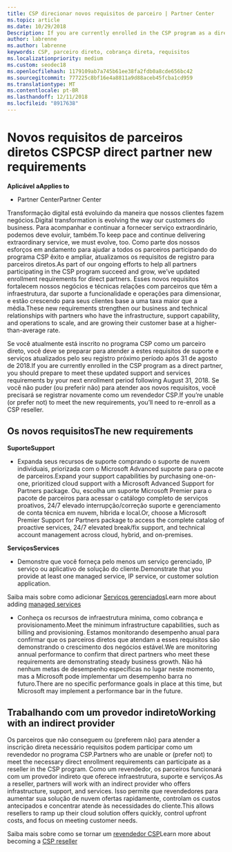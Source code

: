 ```yaml
---
title: CSP direcionar novos requisitos de parceiro | Partner Center
ms.topic: article
ms.date: 10/29/2018
Description: If you are currently enrolled in the CSP program as a direct partner, you should prepare to meet these updated support and services requirements.
author: labrenne
ms.author: labrenne
keywords: CSP, parceiro direto, cobrança direta, requisitos
ms.localizationpriority: medium
ms.custom: seodec18
ms.openlocfilehash: 1179109ab7a745b61ee38fa2fdb0a8cde656bc42
ms.sourcegitcommit: 777225c8bf16e4a8811a9d88aceb45fcba1cd959
ms.translationtype: MT
ms.contentlocale: pt-BR
ms.lasthandoff: 12/11/2018
ms.locfileid: "8917638"
---
```

# <a name="csp-direct-partner-new-requirements"></a><span data-ttu-id="f7ab9-103">Novos requisitos de parceiros diretos CSP</span><span class="sxs-lookup"><span data-stu-id="f7ab9-103">CSP direct partner new requirements</span></span>

**<span data-ttu-id="f7ab9-104">Aplicável a</span><span class="sxs-lookup"><span data-stu-id="f7ab9-104">Applies to</span></span>**

- <span data-ttu-id="f7ab9-105">Partner Center</span><span class="sxs-lookup"><span data-stu-id="f7ab9-105">Partner Center</span></span>

<span data-ttu-id="f7ab9-106">Transformação digital está evoluindo da maneira que nossos clientes fazem negócios.</span><span class="sxs-lookup"><span data-stu-id="f7ab9-106">Digital transformation is evolving the way our customers do business.</span></span> <span data-ttu-id="f7ab9-107">Para acompanhar e continuar a fornecer serviço extraordinário, podemos deve evoluir, também.</span><span class="sxs-lookup"><span data-stu-id="f7ab9-107">To keep pace and continue delivering extraordinary service, we must evolve, too.</span></span> <span data-ttu-id="f7ab9-108">Como parte dos nossos esforços em andamento para ajudar a todos os parceiros participando do programa CSP êxito e ampliar, atualizamos os requisitos de registro para parceiros diretos.</span><span class="sxs-lookup"><span data-stu-id="f7ab9-108">As part of our ongoing efforts to help all partners participating in the CSP program succeed and grow, we’ve updated enrollment requirements for direct partners.</span></span> <span data-ttu-id="f7ab9-109">Esses novos requisitos fortalecem nossos negócios e técnicas relações com parceiros que têm a infraestrutura, dar suporte a funcionalidade e operações para dimensionar, e estão crescendo para seus clientes base a uma taxa maior que a média.</span><span class="sxs-lookup"><span data-stu-id="f7ab9-109">These new requirements strengthen our business and technical relationships with partners who have the infrastructure, support capability, and operations to scale, and are growing their customer base at a higher-than-average rate.</span></span>

<span data-ttu-id="f7ab9-110">Se você atualmente está inscrito no programa CSP como um parceiro direto, você deve se preparar para atender a estes requisitos de suporte e serviços atualizados pelo seu registro próximo período após 31 de agosto de 2018.</span><span class="sxs-lookup"><span data-stu-id="f7ab9-110">If you are currently enrolled in the CSP program as a direct partner, you should prepare to meet these updated support and services requirements by your next enrollment period following August 31, 2018.</span></span> <span data-ttu-id="f7ab9-111">Se você não puder (ou preferir não) para atender aos novos requisitos, você precisará se registrar novamente como um revendedor CSP.</span><span class="sxs-lookup"><span data-stu-id="f7ab9-111">If you’re unable (or prefer not) to meet the new requirements, you’ll need to re-enroll as a CSP reseller.</span></span>

## <a name="the-new-requirements"></a><span data-ttu-id="f7ab9-112">Os novos requisitos</span><span class="sxs-lookup"><span data-stu-id="f7ab9-112">The new requirements</span></span>

**<span data-ttu-id="f7ab9-113">Suporte</span><span class="sxs-lookup"><span data-stu-id="f7ab9-113">Support</span></span>**

- <span data-ttu-id="f7ab9-114">Expanda seus recursos de suporte comprando o suporte de nuvem individuais, priorizada com o Microsoft Advanced suporte para o pacote de parceiros.</span><span class="sxs-lookup"><span data-stu-id="f7ab9-114">Expand your support capabilities by purchasing one-on-one, prioritized cloud support with a Microsoft Advanced Support for Partners package.</span></span> <span data-ttu-id="f7ab9-115">Ou, escolha um suporte Microsoft Premier para o pacote de parceiros para acessar o catálogo completo de serviços proativos, 24/7 elevado interrupção/correção suporte e gerenciamento de conta técnica em nuvem, híbrida e local.</span><span class="sxs-lookup"><span data-stu-id="f7ab9-115">Or, choose a Microsoft Premier Support for Partners package to access the complete catalog of proactive services, 24/7 elevated break/fix support, and technical account management across cloud, hybrid, and on-premises.</span></span> 

**<span data-ttu-id="f7ab9-116">Serviços</span><span class="sxs-lookup"><span data-stu-id="f7ab9-116">Services</span></span>**

- <span data-ttu-id="f7ab9-117">Demonstre que você forneça pelo menos um serviço gerenciado, IP serviço ou aplicativo de solução do cliente.</span><span class="sxs-lookup"><span data-stu-id="f7ab9-117">Demonstrate that you provide at least one managed service, IP service, or customer solution application.</span></span> 

<span data-ttu-id="f7ab9-118">Saiba mais sobre como adicionar [Serviços gerenciados](https://partner.microsoft.com/business-opportunities/managed-services-provider)</span><span class="sxs-lookup"><span data-stu-id="f7ab9-118">Learn more about adding [managed services](https://partner.microsoft.com/business-opportunities/managed-services-provider)</span></span> 

- <span data-ttu-id="f7ab9-119">Conheça os recursos de infraestrutura mínima, como cobrança e provisionamento.</span><span class="sxs-lookup"><span data-stu-id="f7ab9-119">Meet the minimum infrastructure capabilities, such as billing and provisioning.</span></span>
<span data-ttu-id="f7ab9-120">Estamos monitorando desempenho anual para confirmar que os parceiros diretos que atendam a esses requisitos são demonstrando o crescimento dos negócios estável.</span><span class="sxs-lookup"><span data-stu-id="f7ab9-120">We are monitoring annual performance to confirm that direct partners who meet these requirements are demonstrating steady business growth.</span></span> <span data-ttu-id="f7ab9-121">Não há nenhum metas de desempenho específicas no lugar neste momento, mas a Microsoft pode implementar um desempenho barra no futuro.</span><span class="sxs-lookup"><span data-stu-id="f7ab9-121">There are no specific performance goals in place at this time, but Microsoft may implement a performance bar in the future.</span></span> 

## <a name="working-with-an-indirect-provider"></a><span data-ttu-id="f7ab9-122">Trabalhando com um provedor indireto</span><span class="sxs-lookup"><span data-stu-id="f7ab9-122">Working with an indirect provider</span></span>

<span data-ttu-id="f7ab9-123">Os parceiros que não conseguem ou (preferem não) para atender a inscrição direta necessário requisitos podem participar como um revendedor no programa CSP.</span><span class="sxs-lookup"><span data-stu-id="f7ab9-123">Partners who are unable or (prefer not) to meet the necessary direct enrollment requirements can participate as a reseller in the CSP program.</span></span> <span data-ttu-id="f7ab9-124">Como um revendedor, os parceiros funcionará com um provedor indireto que oferece infraestrutura, suporte e serviços.</span><span class="sxs-lookup"><span data-stu-id="f7ab9-124">As a reseller, partners will work with an indirect provider who offers infrastructure, support, and services.</span></span> <span data-ttu-id="f7ab9-125">Isso permite que revendedores para aumentar sua solução de nuvem ofertas rapidamente, controlam os custos antecipados e concentrar atende às necessidades do cliente.</span><span class="sxs-lookup"><span data-stu-id="f7ab9-125">This allows resellers to ramp up their cloud solution offers quickly, control upfront costs, and focus on meeting customer needs.</span></span>  

<span data-ttu-id="f7ab9-126">Saiba mais sobre como se tornar um [revendedor CSP](https://partner.microsoft.com/cloud-solution-provider)</span><span class="sxs-lookup"><span data-stu-id="f7ab9-126">Learn more about becoming a [CSP reseller](https://partner.microsoft.com/cloud-solution-provider)</span></span>



